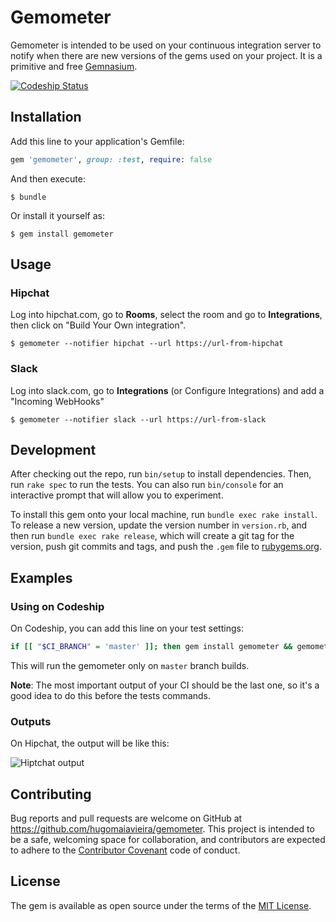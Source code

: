 # Gemometer

Gemometer is intended to be used on your continuous integration server to notify when there are new versions of the gems used on your project. It is a primitive and free [Gemnasium](https://gemnasium.com).

[![Codeship Status](https://codeship.com/projects/10d2cd20-6eee-0133-5b8c-0a30d41a0376/status?branch=master)](https://codeship.com/projects/116050)

## Installation

Add this line to your application's Gemfile:

```ruby
gem 'gemometer', group: :test, require: false
```

And then execute:

    $ bundle

Or install it yourself as:

    $ gem install gemometer

## Usage

### Hipchat

Log into hipchat.com, go to **Rooms**, select the room and go to **Integrations**, then click on "Build Your Own integration".

    $ gemometer --notifier hipchat --url https://url-from-hipchat

### Slack

Log into slack.com, go to **Integrations** (or Configure Integrations) and add a "Incoming WebHooks"

    $ gemometer --notifier slack --url https://url-from-slack

## Development

After checking out the repo, run `bin/setup` to install dependencies. Then, run `rake spec` to run the tests. You can also run `bin/console` for an interactive prompt that will allow you to experiment.

To install this gem onto your local machine, run `bundle exec rake install`. To release a new version, update the version number in `version.rb`, and then run `bundle exec rake release`, which will create a git tag for the version, push git commits and tags, and push the `.gem` file to [rubygems.org](https://rubygems.org).

## Examples

### Using on Codeship

On Codeship, you can add this line on your test settings:

``` bash
if [[ "$CI_BRANCH" = 'master' ]]; then gem install gemometer && gemometer -n hipchat -u https://url-from-hipchat; else true; fi
```

This will run the gemometer only on `master` branch builds. 

**Note**: The most important output of your CI should be the last one, so it's a good idea to do this before the tests commands.

### Outputs

On Hipchat, the output will be like this:

![Hiptchat output](https://cloud.githubusercontent.com/assets/73012/14174061/6b3281d0-f718-11e5-94d3-2b20f750ee90.png)

## Contributing

Bug reports and pull requests are welcome on GitHub at https://github.com/hugomaiavieira/gemometer. This project is intended to be a safe, welcoming space for collaboration, and contributors are expected to adhere to the [Contributor Covenant](contributor-covenant.org) code of conduct.


## License

The gem is available as open source under the terms of the [MIT License](http://opensource.org/licenses/MIT).

